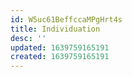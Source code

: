 ```yaml
---
id: W5uc61BeffccaMPgHrt4s
title: Individuation
desc: ''
updated: 1639759165191
created: 1639759165191
---
```


